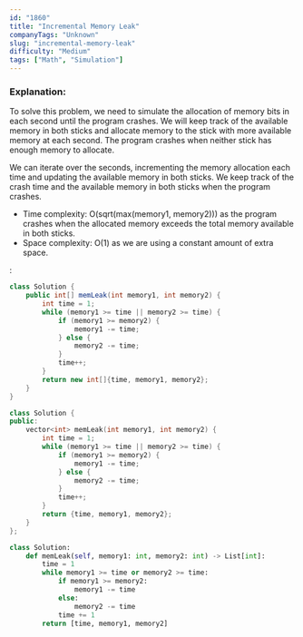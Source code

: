 ```yaml
---
id: "1860"
title: "Incremental Memory Leak"
companyTags: "Unknown"
slug: "incremental-memory-leak"
difficulty: "Medium"
tags: ["Math", "Simulation"]
---
```


### Explanation:
To solve this problem, we need to simulate the allocation of memory bits in each second until the program crashes. We will keep track of the available memory in both sticks and allocate memory to the stick with more available memory at each second. The program crashes when neither stick has enough memory to allocate.

We can iterate over the seconds, incrementing the memory allocation each time and updating the available memory in both sticks. We keep track of the crash time and the available memory in both sticks when the program crashes.

- Time complexity: O(sqrt(max(memory1, memory2))) as the program crashes when the allocated memory exceeds the total memory available in both sticks.
- Space complexity: O(1) as we are using a constant amount of extra space.

:

```java
class Solution {
    public int[] memLeak(int memory1, int memory2) {
        int time = 1;
        while (memory1 >= time || memory2 >= time) {
            if (memory1 >= memory2) {
                memory1 -= time;
            } else {
                memory2 -= time;
            }
            time++;
        }
        return new int[]{time, memory1, memory2};
    }
}
```

```cpp
class Solution {
public:
    vector<int> memLeak(int memory1, int memory2) {
        int time = 1;
        while (memory1 >= time || memory2 >= time) {
            if (memory1 >= memory2) {
                memory1 -= time;
            } else {
                memory2 -= time;
            }
            time++;
        }
        return {time, memory1, memory2};
    }
};
```

```python
class Solution:
    def memLeak(self, memory1: int, memory2: int) -> List[int]:
        time = 1
        while memory1 >= time or memory2 >= time:
            if memory1 >= memory2:
                memory1 -= time
            else:
                memory2 -= time
            time += 1
        return [time, memory1, memory2]
```